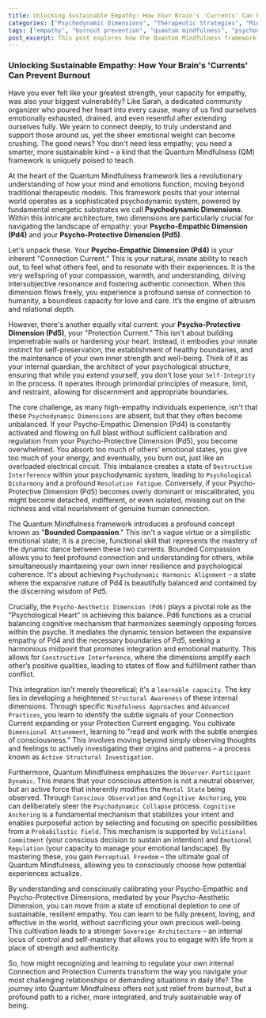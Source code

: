 ```yaml
---
title: Unlocking Sustainable Empathy: How Your Brain's 'Currents' Can Prevent Burnout
categories: ["Psychodynamic Dimensions", "Therapeutic Strategies", "Mindfulness Approaches"]
tags: ["empathy", "burnout prevention", "quantum mindfulness", "psychodynamic dimensions", "emotional regulation", "self-care", "mindfulness practices", "Pd4", "Pd5", "bounded compassion", "psychodynamic balance"]
post_excerpt: This post explores how the Quantum Mindfulness framework offers a revolutionary approach to empathy, addressing burnout by rebalancing the "Connection Current" (Psycho-Empathic Dimension, Pd4) and the "Protection Current" (Psycho-Protective Dimension, Pd5). Discover how mastering "Bounded Compassion" enables profound connection without emotional depletion, transforming how you engage with the world.
---
```


### Unlocking Sustainable Empathy: How Your Brain's 'Currents' Can Prevent Burnout

Have you ever felt like your greatest strength, your capacity for empathy, was also your biggest vulnerability? Like Sarah, a dedicated community organizer who poured her heart into every cause, many of us find ourselves emotionally exhausted, drained, and even resentful after extending ourselves fully. We yearn to connect deeply, to truly understand and support those around us, yet the sheer emotional weight can become crushing. The good news? You don't need less empathy; you need a smarter, more sustainable kind – a kind that the Quantum Mindfulness (QM) framework is uniquely poised to teach.

At the heart of the Quantum Mindfulness framework lies a revolutionary understanding of how your mind and emotions function, moving beyond traditional therapeutic models. This framework posits that your internal world operates as a sophisticated psychodynamic system, powered by fundamental energetic substrates we call **Psychodynamic Dimensions**. Within this intricate architecture, two dimensions are particularly crucial for navigating the landscape of empathy: your **Psycho-Empathic Dimension (Pd4)** and your **Psycho-Protective Dimension (Pd5)**.

Let's unpack these. Your **Psycho-Empathic Dimension (Pd4)** is your inherent "Connection Current." This is your natural, innate ability to reach out, to feel what others feel, and to resonate with their experiences. It is the very wellspring of your compassion, warmth, and understanding, driving intersubjective resonance and fostering authentic connection. When this dimension flows freely, you experience a profound sense of connection to humanity, a boundless capacity for love and care. It’s the engine of altruism and relational depth.

However, there's another equally vital current: your **Psycho-Protective Dimension (Pd5)**, your "Protection Current." This isn't about building impenetrable walls or hardening your heart. Instead, it embodies your innate instinct for self-preservation, the establishment of healthy boundaries, and the maintenance of your own inner strength and well-being. Think of it as your internal guardian, the architect of your psychological structure, ensuring that while you extend yourself, you don't lose your `Self-Integrity` in the process. It operates through primordial principles of measure, limit, and restraint, allowing for discernment and appropriate boundaries.

The core challenge, as many high-empathy individuals experience, isn't that these `Psychodynamic Dimensions` are absent, but that they often become unbalanced. If your Psycho-Empathic Dimension (Pd4) is constantly activated and flowing on full blast without sufficient calibration and regulation from your Psycho-Protective Dimension (Pd5), you become overwhelmed. You absorb too much of others' emotional states, you give too much of your energy, and eventually, you burn out, just like an overloaded electrical circuit. This imbalance creates a state of `Destructive Interference` within your psychodynamic system, leading to `Psychological Disharmony` and a profound `Resolution Fatigue`. Conversely, if your Psycho-Protective Dimension (Pd5) becomes overly dominant or miscalibrated, you might become detached, indifferent, or even isolated, missing out on the richness and vital nourishment of genuine human connection.

The Quantum Mindfulness framework introduces a profound concept known as "**Bounded Compassion**." This isn't a vague virtue or a simplistic emotional state; it is a precise, functional skill that represents the mastery of the dynamic dance between these two currents. Bounded Compassion allows you to feel profound connection and understanding for others, while simultaneously maintaining your own inner resilience and psychological coherence. It's about achieving `Psychodynamic Harmonic Alignment` – a state where the expansive nature of Pd4 is beautifully balanced and contained by the discerning wisdom of Pd5.

Crucially, the `Psycho-Aesthetic Dimension (Pd6)` plays a pivotal role as the "Psychological Heart" in achieving this balance. Pd6 functions as a crucial balancing cognitive mechanism that harmonizes seemingly opposing forces within the psyche. It mediates the dynamic tension between the expansive empathy of Pd4 and the necessary boundaries of Pd5, seeking a harmonious midpoint that promotes integration and emotional maturity. This allows for `Constructive Interference`, where the dimensions amplify each other’s positive qualities, leading to states of flow and fulfillment rather than conflict.

This integration isn't merely theoretical; it's a `learnable capacity`. The key lies in developing a heightened `Structural Awareness` of these internal dimensions. Through specific `Mindfulness Approaches` and `Advanced Practices`, you learn to identify the subtle signals of your Connection Current expanding or your Protection Current engaging. You cultivate `Dimensional Attunement`, learning to "read and work with the subtle energies of consciousness." This involves moving beyond simply observing thoughts and feelings to actively investigating their origins and patterns – a process known as `Active Structural Investigation`.

Furthermore, Quantum Mindfulness emphasizes the `Observer-Participant Dynamic`. This means that your conscious attention is not a neutral observer, but an active force that inherently modifies the `Mental State` being observed. Through `Conscious Observation` and `Cognitive Anchoring`, you can deliberately steer the `Psychodynamic Collapse` process. `Cognitive Anchoring` is a fundamental mechanism that stabilizes your intent and enables purposeful action by selecting and focusing on specific possibilities from a `Probabilistic Field`. This mechanism is supported by `Volitional Commitment` (your conscious decision to sustain an intention) and `Emotional Regulation` (your capacity to manage your emotional landscape). By mastering these, you gain `Perceptual Freedom` – the ultimate goal of Quantum Mindfulness, allowing you to consciously choose how potential experiences actualize.

By understanding and consciously calibrating your Psycho-Empathic and Psycho-Protective Dimensions, mediated by your Psycho-Aesthetic Dimension, you can move from a state of emotional depletion to one of sustainable, resilient empathy. You can learn to be fully present, loving, and effective in the world, without sacrificing your own precious well-being. This cultivation leads to a stronger `Sovereign Architecture` – an internal locus of control and self-mastery that allows you to engage with life from a place of strength and authenticity.

So, how might recognizing and learning to regulate your own internal Connection and Protection Currents transform the way you navigate your most challenging relationships or demanding situations in daily life? The journey into Quantum Mindfulness offers not just relief from burnout, but a profound path to a richer, more integrated, and truly sustainable way of being.